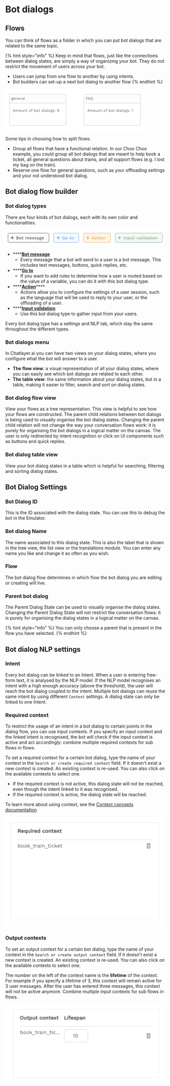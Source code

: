 # Bot dialogs

## Flows

You can think of flows as a folder in which you can put bot dialogs that are related to the same topic.

{% hint style="info" %}
Keep in mind that flows, just like the connections between dialog states, are simply a way of organizing your bot. They do not restrict the movement of users across your bot.

* Users can jump from one flow to another by using intents. 
* Bot builders can set-up a next bot dialog to another flow
{% endhint %}

![](../../.gitbook/assets/image%20%286%29.png)

Some tips in choosing how to split flows:

* Group all flows that have a functional relation. In our Choo Choo example, you could group all bot dialogs that are meant to help book a ticket, all general questions about trains, and all support flows \(e.g. I lost my bag on the train\).
* Reserve one flow for general questions, such as your offloading settings and your not understood bot dialog.

## Bot dialog flow builder

### Bot dialog types

There are four kinds of bot dialogs, each with its own color and functionalities.

![](../../.gitbook/assets/image%20%28152%29.png)

* \*\*\*\*[**Bot message**](message-components.md)
  * Every message that a bot will send to a user is a bot message. This includes text messages, buttons, quick replies, etc.
* \*\*\*\*[**Go to**](plugins.md)
  * If you want to add rules to determine how a user is routed based on the value of a variable, you can do it with this bot dialog type.
* \*\*\*\*[**Action**](action-bot-dialog/)\*\*\*\*
  * Actions allow you to configure the settings of a user session, such as the language that will be used to reply to your user, or the offloading of a user.
* \*\*\*\*[**Input validation**](user-input-bot-dialog.md)
  * Use this bot dialog type to gather input from your users.

Every bot dialog type has a settings and NLP tab, which stay the same throughout the different types.

### Bot dialogs menu

In Chatlayer.ai you can have two views on your dialog states, where you configure what the bot will answer to a user.

* **The flow view**: a visual representation of all your dialog states, where you can easily see which bot dialogs are related to each other.
* **The table view**: the same information about your dialog states, but in a table, making it easier to filter, search and sort on dialog states.

### Bot dialog flow view

View your flows as a tree representation. This view is helpful to see how your flows are constructed. The parent child relations between bot dialogs is being used to visually organise the bot dialog states. Changing the parent child relation will not change the way your conversation flows work: it is purely for organising the bot dialogs in a logical matter on the canvas. The user is only redirected by intent recognition or click on UI components such as buttons and quick replies.

### Bot dialog table view

View your bot dialog states in a table which is helpful for searching, filtering and sorting dialog states.

## Bot Dialog Settings

### Bot Dialog ID

This is the ID associated with the dialog state. You can use this to debug the bot in the Emulator.

### Bot dialog Name

The name associated to this dialog state. This is also the label that is shown in the tree view, the list view or the translations module. You can enter any name you like and change it as often as you wish.

### Flow

The bot dialog flow determines in which flow the bot dialog you are editing or creating will live.

### Parent bot dialog

The Parent Dialog State can be used to visually organise the dialog states. Changing the Parent Dialog State will not restrict the conversation flows: it is purely for organising the dialog states in a logical matter on the canvas.

{% hint style="info" %}
You can only choose a parent that is present in the flow you have selected.
{% endhint %}

## Bot dialog NLP settings

### Intent

Every bot dialog can be linked to an Intent. When a user is entering free-form text, it is analysed by the NLP model. If the NLP model recognises an intent with a high enough accuracy \(above the threshold\), the user will reach the bot dialog coupled to the intent. Multiple bot dialogs can reuse the same intent by using different `Context` settings. A dialog state can only be linked to one Intent.

### Required context

To restrict the usage of an intent in a bot dialog to certain points in the dialog flow, you can use input contexts. If you specify an input context and the linked intent is recognised, the bot will check if the input context is active and act accordingly: combine multiple required contexts for sub flows in flows.

To set a required context for a certain bot dialog, type the name of your context in the `Search or create required context` field. If it doesn't exist a new context is created. An existing context is re-used. You can also click on the available contexts to select one.

* If the required context is not active, this dialog state will not be reached, even though the intent linked to it was recognised. 
* If the required context is active, the dialog state will be reached.

To learn more about using context, see the [Context concepts documentation](../../understanding-users/using-context.md)

![](../../.gitbook/assets/image%20%28245%29.png)

### Output contexts

To set an output context for a certain bot dialog, type the name of your context in the `Search or create output context` field. If it doesn't exist a new context is created. An existing context is re-used. You can also click on the available contexts to select one.  
  
The number on the left of the context name is the **lifetime** of the context. For example if you specify a lifetime of 3, this context will remain active for 3 user messages. After the user has entered three messages, this context will not be active anymore. Combine multiple input contexts for sub flows in flows.

![](../../.gitbook/assets/image%20%2829%29.png)

